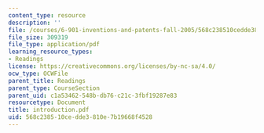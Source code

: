 ```yaml
---
content_type: resource
description: ''
file: /courses/6-901-inventions-and-patents-fall-2005/568c238510cedde3810e7b19668f4528_introduction.pdf
file_size: 309319
file_type: application/pdf
learning_resource_types:
- Readings
license: https://creativecommons.org/licenses/by-nc-sa/4.0/
ocw_type: OCWFile
parent_title: Readings
parent_type: CourseSection
parent_uid: c1a53462-548b-db76-c21c-3fbf19287e83
resourcetype: Document
title: introduction.pdf
uid: 568c2385-10ce-dde3-810e-7b19668f4528
---
```

